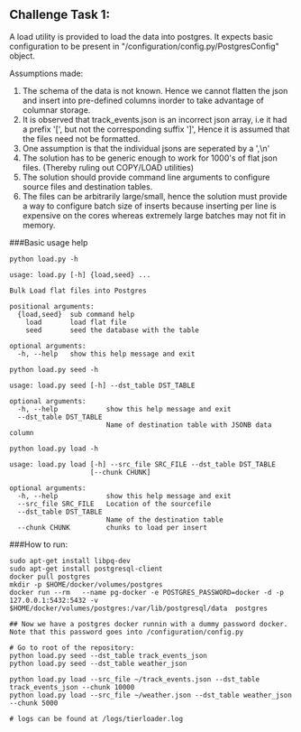 Challenge Task 1:
----------------

A load utility is provided to load the data into postgres. It expects basic configuration to be present in "/configuration/config.py/PostgresConfig" object.

Assumptions made:
1. The schema of the data is not known. Hence we cannot flatten the json and insert into pre-defined columns inorder to take advantage of columnar storage.
2. It is observed that track_events.json is an incorrect json array, i.e it had a prefix '[', but not the corresponding suffix ']', Hence it is assumed that the files need not be formatted.
3. One assumption is that the individual jsons are seperated by a ',\n'
4. The solution has to be generic enough to work for 1000's of flat json files. (Thereby ruling out COPY/LOAD utilities)
5. The solution should provide command line arguments to configure source files and destination tables.
6. The files can be arbitrarily large/small, hence the solution must provide a way to configure batch size of inserts because inserting per line is expensive on the cores whereas extremely large batches may not fit in memory.  

###Basic usage help
```buildoutcfg
python load.py -h

usage: load.py [-h] {load,seed} ...

Bulk Load flat files into Postgres

positional arguments:
  {load,seed}  sub command help
    load       load flat file
    seed       seed the database with the table

optional arguments:
  -h, --help   show this help message and exit

```
```buildoutcfg
python load.py seed -h

usage: load.py seed [-h] --dst_table DST_TABLE

optional arguments:
  -h, --help            show this help message and exit
  --dst_table DST_TABLE
                        Name of destination table with JSONB data column

```

```buildoutcfg
python load.py load -h

usage: load.py load [-h] --src_file SRC_FILE --dst_table DST_TABLE
                    [--chunk CHUNK]

optional arguments:
  -h, --help            show this help message and exit
  --src_file SRC_FILE   Location of the sourcefile
  --dst_table DST_TABLE
                        Name of the destination table
  --chunk CHUNK         chunks to load per insert

```

###How to run:
```buildoutcfg
sudo apt-get install libpq-dev
sudo apt-get install postgresql-client
docker pull postgres
mkdir -p $HOME/docker/volumes/postgres
docker run --rm   --name pg-docker -e POSTGRES_PASSWORD=docker -d -p 127.0.0.1:5432:5432 -v $HOME/docker/volumes/postgres:/var/lib/postgresql/data  postgres

## Now we have a postgres docker runnin with a dummy password docker. Note that this password goes into /configuration/config.py

# Go to root of the repository:
python load.py seed --dst_table track_events_json
python load.py seed --dst_table weather_json

python load.py load --src_file ~/track_events.json --dst_table track_events_json --chunk 10000
python load.py load --src_file ~/weather.json --dst_table weather_json --chunk 5000

# logs can be found at /logs/tierloader.log

```